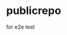 # publicrepo
for e2e test





































































































































































































































































































































































































































































































































































































































































































































































































































































































































































































































































































































































































































































































































































































































































































































































































































































































































































































































































































































































































































































































































































































































































































































































































































































































































































































































































































































































































































































































































































































































































































































































































































































































































































































































































































































































































































































































































































































































































































































































































































































